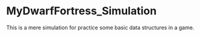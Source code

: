 # MyDwarfFortress_Simulation
This is a mere simulation for practice some basic data structures in a game.
